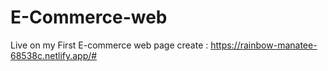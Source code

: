 # E-Commerce-web

Live on my First E-commerce web page create : https://rainbow-manatee-68538c.netlify.app/#

